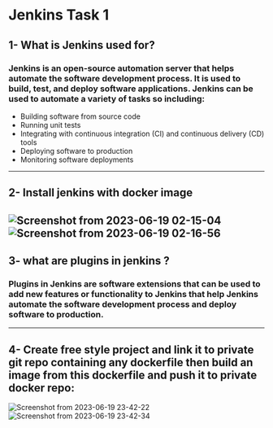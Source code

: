 # Jenkins Task 1 
## 1- What is Jenkins used for?
### Jenkins is an open-source automation server that helps automate the software development process. It is used to build, test, and deploy software applications. Jenkins can be used to automate a variety of tasks so including:
- Building software from source code
- Running unit tests
- Integrating with continuous integration (CI) and continuous delivery (CD) tools
- Deploying software to production
- Monitoring software deployments
----------------------------------------------------------------
## 2- Install jenkins with docker image
![Screenshot from 2023-06-19 02-15-04](https://github.com/amrabunemr98/Sprints-tasks/assets/128842547/5c93bb9a-042b-42bd-9403-9003bcd66a78)
![Screenshot from 2023-06-19 02-16-56](https://github.com/amrabunemr98/Sprints-tasks/assets/128842547/64bf6053-68c6-4470-a2de-a8e4fd738859)
-------------------------------------------------
## 3- what are plugins in jenkins ?
### Plugins in Jenkins are software extensions that can be used to add new features or functionality to Jenkins that help Jenkins automate the software development process and deploy software to production.
---------------------------------------------
## 4- Create free style project and link it to private git repo containing any dockerfile then build an image from this dockerfile and push it to private docker repo:
![Screenshot from 2023-06-19 23-42-22](https://github.com/amrabunemr98/Sprints-tasks/assets/128842547/a22d23ad-3c6c-4235-bf41-0764482a5832)
![Screenshot from 2023-06-19 23-42-34](https://github.com/amrabunemr98/Sprints-tasks/assets/128842547/75ab5aca-4af0-4bf0-8a9f-5e94b3e6098d)




